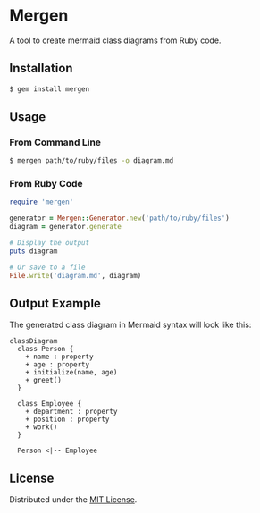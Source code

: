 # Mergen

A tool to create mermaid class diagrams from Ruby code.

## Installation

```bash
$ gem install mergen
```

## Usage

### From Command Line

```bash
$ mergen path/to/ruby/files -o diagram.md
```

### From Ruby Code

```ruby
require 'mergen'

generator = Mergen::Generator.new('path/to/ruby/files')
diagram = generator.generate

# Display the output
puts diagram

# Or save to a file
File.write('diagram.md', diagram)
```

## Output Example

The generated class diagram in Mermaid syntax will look like this:

```
classDiagram
  class Person {
    + name : property
    + age : property
    + initialize(name, age)
    + greet()
  }
  
  class Employee {
    + department : property
    + position : property
    + work()
  }
  
  Person <|-- Employee
```

## License

Distributed under the [MIT License](LICENSE.txt).
